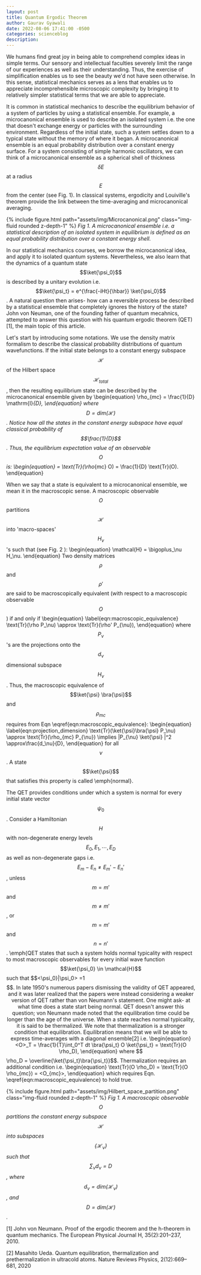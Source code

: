 ```yaml
---
layout: post
title: Quantum Ergodic Theorem
author: Gaurav Gyawali
date: 2022-08-06 17:41:00 -0500
categories: scienceblog
description: 
---
```


We humans find great joy in being able to comprehend complex ideas in simple terms. Our sensory and intellectual faculties severely limit the range of our experiences as well as their understanding. Thus, the exercise of simplification enables us to see the beauty we'd not have seen otherwise. In this sense, statistical mechanics serves as a lens that enables us to appreciate incomprehensible microscopic complexity by bringing it to  relatively simpler statistical terms that we are able to appreciate.

It is common in statistical mechanics to describe the equilibrium behavior of a system of particles by using a statistical ensemble. For example, a microcanonical ensemble is used to describe an isolated system i.e. the one that doesn't exchange energy or particles with the surrounding environment. Regardless of the initial state, such a system settles down to a typical state without the memory of where it began. A microcanonical ensemble is an equal probability distribution over a constant energy surface. For a system consisting of simple harmonic oscillators, we can think of a microcanonical ensemble as a spherical shell of thickness $$\delta E$$ at a radius $$E$$ from the center (see Fig. 1). In classical systems, ergodicity and Louiville's theorem provide the link between the time-averaging and microcanonical averaging. 

{% include figure.html path="assets/img/Microcanonical.png" class="img-fluid rounded z-depth-1" %}
*Fig 1. A microcanonical ensemble i.e. a statistical description of an isolated system in equilibrium is defined as an equal probability distribution over a constant energy shell.*

In our statistical mechanics courses, we borrow the microcanonical idea, and apply it to isolated quantum systems. Nevertheless, we also learn that the dynamics of a quantum state $$\ket{\psi_0}$$ is described by a unitary evolution i.e. $$\ket{\psi_t} = e^{\frac{-iHt}{\hbar}} \ket{\psi_0}$$. A natural question then arises- how can a reversible process be described by a statistical ensemble that completely ignores the history of the state? John von Neuman, one of the founding father of quantum mecahnics, attempted to answer this question with his quantum ergodic theorem (QET) [1], the main topic of this article.

Let's start by introducing some notations. We use the density matrix formalism to describe the classical probability distributions of quantum wavefunctions. If the initial state belongs to a constant energy subspace $$\mathcal{H}$$ of the Hilbert space $$\mathcal{H}_{total}$$, then the resulting equilibrium state can be described by the microcanonical ensemble given by
\begin{equation}
    \rho_{mc} = \frac{1}{D} \mathrm{I}_{D},
\end{equation}
where $$D = \text{dim} (\mathcal{H})$$. Notice how all the states in the constant energy subspace have equal classical probability of  $$\frac{1}{D}$$. Thus, the equilibrium expectation value of an observable $$O$$ is:
\begin{equation}
    <O> = \text{Tr}(\rho_{mc} O) = \frac{1}{D} \text{Tr}(O).
\end{equation}

When we say that a state is equivalent to a microcanonical ensemble, we mean it in the macroscopic sense. A macroscopic observable $$O$$ partitions $$\mathcal{H}$$ into 'macro-spaces' $$H_\nu$$'s such that (see Fig. 2 ):
\begin{equation}
    \mathcal{H} = \bigoplus_\nu H_\nu.
\end{equation}
Two density matrices $$\rho$$ and $$\rho'$$ are said to be macroscopically equivalent (with respect to a macroscopic observable $$O$$) if and only if
\begin{equation}
\label{eqn:macroscopic_equivalence}
\text{Tr}(\rho P_\nu) \approx \text{Tr}(\rho' P_{\nu}),
\end{equation}
where $$P_\nu$$'s are the projections onto the $$d_\nu$$ dimensional subspace $$H_\nu$$. Thus, the macroscopic equivalence of $$\ket{\psi} \bra{\psi}$$ and $$\rho_{mc}$$ requires from Eqn \eqref{eqn:macroscopic_equivalence}:
\begin{equation}
    \label{eqn:projection_dimension}
    \text{Tr}(\ket{\psi}\bra{\psi} P_\nu) \approx \text{Tr}(\rho_{mc} P_{\nu}) \implies |P_{\nu} \ket{\psi} |^2 \approx\frac{d_\nu}{D},
\end{equation}
for all $$\nu$$. A state $$\ket{\psi}$$ that satisfies this property is called \emph{normal}. 

The QET provides conditions under which a system is normal for every initial state vector $$\psi_0$$. Consider a Hamiltonian $$H$$ with non-degenerate energy levels $$E_0, E_1, \cdots, E_D$$ as well as non-degenerate gaps i.e. $$E_m - E_n  \neq E_m' - E_n'$$, unless $$m=m'$$ and $$m \neq m'$$, or $$m=m'$$ and $$n=n'$$. \emph{QET states that such a system holds normal typicality with respect to most macroscopic observables for every initial wave function $$\ket{\psi_0} \in \mathcal{H}$$ such that $$<\psi_0}|\psi_0> =1$$. In late 1950's numerous papers dismissing the validity of QET appeared, and it was later realized that the papers were instead considering a weaker version of QET rather than von Neumann's statement. One might ask- at what time does a state start being normal. QET doesn't answer this question; von Neumann made noted that the equilibration time could be longer than the age of the universe.
When a state reaches normal typicality, it is said to be thermalized. We note that thermalization is a stronger condition that equilibration. Equilibration means that we will be able to express time-averages with a diagonal ensemble[2] i.e.
\begin{equation}
    <O>_T = \frac{1}{T}\int_0^T dt \bra{\psi_t} O \ket{\psi_t} = \text{Tr}(O \rho_D),
\end{equation}
where $$\rho_D = \overline{\ket{\psi_t}\bra{\psi_t}}$$. Thermalization requires an additional condition i.e.
\begin{equation}
    \text{Tr}(O \rho_D) = \text{Tr}(O \rho_{mc}) = <O_{mc}>,
\end{equation}
which requires Eqn. \eqref{eqn:macroscopic_equivalence} to hold true. 


{% include figure.html path="assets/img/Hilbert_space_partition.png" class="img-fluid rounded z-depth-1" %}
*Fig 1. A macroscopic observable $$O$$ partitions the constant energy subspace $$\mathcal{H}$$ into subspaces $$\{ \mathcal{H}_\nu \}$$ such that $$\sum_\nu d_\nu =D$$, where $$d_\nu = \text{dim} (\mathcal{H}_\nu)$$, and $$D = \text{dim} (\mathcal{H})$$.*



[1] John von Neumann. Proof of the ergodic theorem and the h-theorem in quantum mechanics. The European Physical Journal H, 35(2):201–237, 2010.

[2] Masahito Ueda. Quantum equilibration, thermalization and prethermalization in ultracold atoms. Nature Reviews Physics, 2(12):669–681, 2020

 
